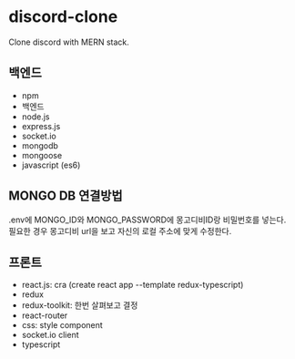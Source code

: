 # discord-clone

Clone discord with MERN stack.

## 백엔드

- npm
- 백엔드
- node.js
- express.js
- socket.io
- mongodb
- mongoose
- javascript (es6)

## MONGO DB 연결방법

.env에 MONGO_ID와 MONGO_PASSWORD에 몽고디비ID랑 비밀번호를 넣는다.
필요한 경우 몽고디비 url을 보고 자신의 로컬 주소에 맞게 수정한다.

## 프론트

- react.js: cra (create react app --template redux-typescript)
- redux
- redux-toolkit: 한번 살펴보고 결정
- react-router
- css: style component
- socket.io client
- typescript

